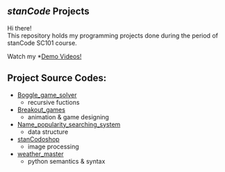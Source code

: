 ## *stanCode* Projects
Hi there!\
This repository holds my programming projects done during the period of stanCode SC101 course.

Watch my *[Demo Videos!](https://drive.google.com/drive/folders/1T6Q9RMnU8vpusJp5JTDI5Ez1Jys3W5UN?usp=sharing)

## Project Source Codes:
* [Boggle_game_solver](https://github.com/Howard1209/MystanCodeProjects/blob/main/stanCode_Projects/Boggle_game_solver/boggle.py)
  * recursive fuctions
* [Breakout_games](https://github.com/Howard1209/MystanCodeProjects/blob/main/stanCode_Projects/Breakout_games/breakout.py)
  * animation & game designing
* [Name_popularity_searching_system](https://github.com/Howard1209/MystanCodeProjects/blob/main/stanCode_Projects/name_popularity_searching_system/babygraphics.py)
  * data structure
* [stanCodoshop](https://github.com/Howard1209/MystanCodeProjects/blob/main/stanCode_Projects/stanCodoshop/stanCodoshop.py)
  * image processing
* [weather_master](https://github.com/Howard1209/MystanCodeProjects/blob/main/stanCode_Projects/weather_master/weather_master.py)
  * python semantics & syntax
